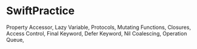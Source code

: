 # SwiftPractice

Property Accessor,
Lazy Variable,
Protocols,
Mutating Functions,
Closures,
Access Control,
Final Keyword,
Defer Keyword,
Nil Coalescing,
Operation Queue,

